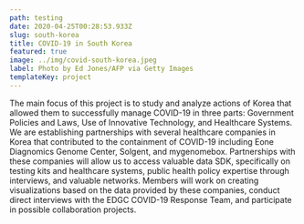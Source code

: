 ```yaml
---
path: testing
date: 2020-04-25T00:28:53.933Z
slug: south-korea
title: COVID-19 in South Korea
featured: true
image: ../img/covid-south-korea.jpeg
label: Photo by Ed Jones/AFP via Getty Images
templateKey: project
---
```

The main focus of this project is to study and analyze actions of Korea that allowed them to successfully manage COVID-19 in three parts: Government Policies and Laws, Use of Innovative Technology, and Healthcare Systems. We are establishing partnerships with several healthcare companies in Korea that contributed to the containment of COVID-19 including Eone Diagnomics Genome Center, Solgent, and mygenomebox. Partnerships with these companies will allow us to access valuable data SDK, specifically on testing kits and healthcare systems, public health policy expertise through interviews, and valuable networks. Members will work on creating visualizations based on the data provided by these companies, conduct direct interviews with the EDGC COVID-19 Response Team, and participate in possible collaboration projects.